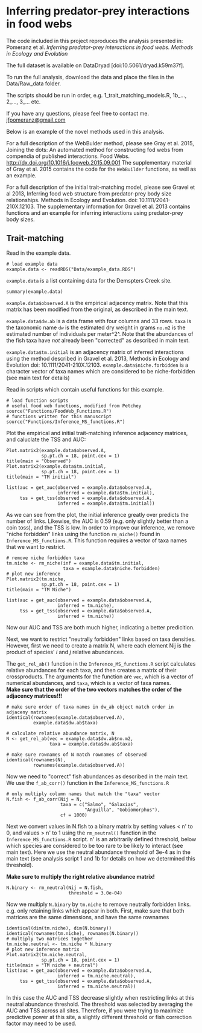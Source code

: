# Inferring predator-prey interactions in food webs

The code included in this project reproduces the analysis presented in: Pomeranz et al. _Inferring predator-prey interactions in food webs. Methods in Ecology and Evolution_

The full dataset is available on DataDryad [doi:10.5061/dryad.k59m37f]. 

To run the full analysis, download the data and place the files in the Data/Raw_data folder. 

The scripts should be run in order, e.g. 1_trait_matching_models.R, 1b_..., 2_..., 3_... etc. 

If you have any questions, please feel free to contact me. 
jfpomeranz@gmail.com

Below is an example of the novel methods used in this analysis. 

For a full description of the WebBulder method, please see Gray et al. 2015, Joining the dots: An automated method for constructing fod webs from compendia of published interactions. Food Webs. http://dx.doi.org/10.1016/j.fooweb.2015.09.001 
The supplementary material of Gray et al. 2015 contains the code for the `WebBuilder` functions, as well as an example. 

For a full description of the initial trait-matching model, please see Gravel et al 2013, Inferring food web structure from predator-prey body size relationships. Methods in Ecology and Evolution. doi: 10.1111/2041-210X.12103. 
The supplementary information for Gravel et al. 2013 contains functions and an example for inferring interactions using predator-prey body sizes. 

## Trait-matching

Read in the example data.

```{r}
# load example data
example.data <- readRDS("Data/example_data.RDS")
```

`example.data` is a list containing data for the Demspters Creek site. 

```{r}
summary(example.data)
```

`example.data$observed.A` is the empirical adjacency matrix. Note that this matrix has been modified from the original, as described in the main text. 

`example.data$dw.ab` is a data.frame with four columns and 33 rows. 
`taxa` is the taxonomic name
`dw` is the estimated dry weight in grams
`no.m2` is the estimated number of individuals per meter^2^. Note that the abundances of the fish taxa have _not_ already been "corrected" as described in main text. 

`example.data$tm.initial` is an adjacency matrix of inferred interactions using the method described in Gravel et al. 2013, Methods in Ecology and Evolution doi: 10.1111/2041-210X.12103. 
`example.data$niche.forbidden` is a character vector of taxa names which are considered to be niche-forbidden (see main text for details) 

Read in scripts which contain useful functions for this example.

```{r}
# load function scripts
# useful food web functions, modified from Petchey
source("Functions/FoodWeb_Functions.R")
# functions written for this manuscript
source("Functions/Inference_MS_functions.R")
```

Plot the empirical and initial trait-matching inference adjacency matrices, and caluclate the TSS and AUC:
```{r}
Plot.matrix2(example.data$observed.A,
             sp.pt.ch = 18, point.cex = 1)
title(main = "Observed")
Plot.matrix2(example.data$tm.initial,
             sp.pt.ch = 18, point.cex = 1)
title(main = "TM initial")

list(auc = get_auc(observed = example.data$observed.A,
                   inferred = example.data$tm.initial),
     tss = get_tss(observed = example.data$observed.A,
                   inferred = example.data$tm.initial))

```

As we can see from the plot, the initial inference greatly over predicts the number of links. Likewise, the AUC is 0.59 (e.g. only slightly better than a coin toss), and the TSS is low. In order to improve our inference, we remove "niche forbidden" links using the function `rm_niche()` found in `Inference_MS_functions.R`. This function requires a vector of taxa names that we want to restrict.

```{r}
# remove niche forbidden taxa
tm.niche <- rm_niche(inf = example.data$tm.initial,
                     taxa = example.data$niche.forbidden)
# plot new inference
Plot.matrix2(tm.niche,
             sp.pt.ch = 18, point.cex = 1)
title(main = "TM Niche")

list(auc = get_auc(observed = example.data$observed.A,
                   inferred = tm.niche),
     tss = get_tss(observed = example.data$observed.A,
                   inferred = tm.niche))
```

Now our AUC and TSS are both much higher, indicating a better predicition. 

Next, we want to restrict "neutrally forbidden" links based on taxa densities. However, first we need to create a matrix N, where each element Nij is the product of species' _i_ and _j_ relative abundances. 

The `get_rel_ab()` function in the `Inference_MS_functions.R` script calculates relative abundances for each taxa, and then creates a matrix of their crossproducts. The arguments for the function are `vec`, which is a vector of numerical abundances, and `taxa`, which is a vector of taxa names.  
__Make sure that the order of the two vectors matches the order of the adjacency matrices!!!__  

```{r}
# make sure order of taxa names in dw_ab object match order in adjaceny matrix
identical(rownames(example.data$observed.A),
          example.data$dw.ab$taxa)

# calculate relative abundance matrix, N
N <- get_rel_ab(vec = example.data$dw.ab$no.m2,
                taxa = example.data$dw.ab$taxa)

# make sure rownames of N match rownames of observed
identical(rownames(N),
          rownames(example.data$observed.A))
```

Now we need to "correct" fish abundances as described in the main text. We use the `f_ab_corr()` function in the `Inference_MS_functions.R`

```{r}
# only multiply column names that match the "taxa" vector
N.fish <- f_ab_corr(Nij = N,
                    taxa = c("Salmo", "Galaxias",
                             "Anguilla", "Gobiomorphus"),
                    cf = 1000)
```

Next we convert values in N.fish to a binary matrix by setting values < n' to 0, and values > n' to 1 using the `rm_neutral()` function in the `Inference_MS_functions.R` script. n' is an arbitrarily defined threshold, below which species are considered to be too rare to be likely to interact (see main text). Here we use the neutral abundance threshold of 3e-4 as in the main text (see analysis script 1 and 1b for details on how we determined this threshold). 

__Make sure to multiply the right relative abundance matrix!__

```{r}
N.binary <- rm_neutral(Nij = N.fish,
                       threshold = 3.0e-04)
```

Now we multiply `N.binary` by `tm.niche` to remove neutrally forbidden links. e.g. only retaining links which appear in both. First, make sure that both matrices are the same dimensions, and have the same rownames

```{r}
identical(dim(tm.niche), dim(N.binary))
identical(rownames(tm.niche), rownames(N.binary))
# multiply two matrices together
tm.niche.neutral <- tm.niche * N.binary
# plot new inference matrix
Plot.matrix2(tm.niche.neutral,
             sp.pt.ch = 18, point.cex = 1)
title(main = "TM niche + neutral")
list(auc = get_auc(observed = example.data$observed.A,
                   inferred = tm.niche.neutral),
     tss = get_tss(observed = example.data$observed.A,
                   inferred = tm.niche.neutral))
```

In this case the AUC and TSS decrease slightly when restricting links at this neutral abundance threshold. The threshold was selected by averaging the AUC and TSS across all sites. Therefore, if you were trying to maximize predictive power at this site, a slightly different threshold or fish correction factor may need to be used. 
